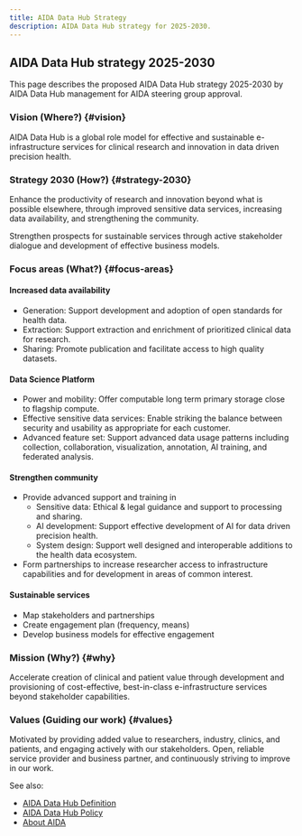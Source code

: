 ```yaml
---
title: AIDA Data Hub Strategy
description: AIDA Data Hub strategy for 2025-2030.
---
```

## AIDA Data Hub strategy 2025-2030

This page describes the proposed AIDA Data Hub strategy 2025-2030 by AIDA Data Hub management for AIDA steering group approval.

### Vision (Where?) {#vision}

AIDA Data Hub is a global role model for effective and sustainable e-infrastructure services for clinical research and innovation in data driven precision health.

### Strategy 2030 (How?) {#strategy-2030}

Enhance the productivity of research and innovation beyond what is possible elsewhere, through improved sensitive data services, increasing data availability, and strengthening the community.

Strengthen prospects for sustainable services through active stakeholder dialogue and development of effective business models.

### Focus areas (What?) {#focus-areas}

#### Increased data availability
* Generation: Support development and adoption of open standards for health data.
* Extraction: Support extraction and enrichment of prioritized clinical data for research.
* Sharing: Promote publication and facilitate access to high quality datasets.

#### Data Science Platform
* Power and mobility: Offer computable long term primary storage close to flagship compute.
* Effective sensitive data services: Enable striking the balance between security and usability as appropriate for each customer.
* Advanced feature set: Support advanced data usage patterns including collection, collaboration, visualization, annotation, AI training, and federated analysis.

#### Strengthen community
* Provide advanced support and training in
  * Sensitive data: Ethical & legal guidance and support to processing and sharing.
  * AI development: Support effective development of AI for data driven precision health.
  * System design: Support well designed and interoperable additions to the health data ecosystem.
* Form partnerships to increase researcher access to infrastructure capabilities and for development in areas of common interest.

#### Sustainable services
* Map stakeholders and partnerships
* Create engagement plan (frequency, means)
* Develop business models for effective engagement

### Mission (Why?) {#why}
Accelerate creation of clinical and patient value through development and provisioning of cost-effective, best-in-class e-infrastructure services beyond stakeholder capabilities.

### Values (Guiding our work) {#values}
Motivated by providing added value to researchers, industry, clinics, and patients, and engaging actively with our stakeholders. Open, reliable service provider and business partner, and continuously striving to improve in our work.

See also:
* [AIDA Data Hub Definition](../definition)
* [AIDA Data Hub Policy](..)
* [About AIDA](/about/aida)
